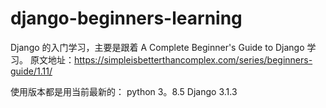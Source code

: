 # django-beginners-learning
Django 的入门学习，主要是跟着 A Complete Beginner's Guide to Django 学习。
原文地址：https://simpleisbetterthancomplex.com/series/beginners-guide/1.11/

使用版本都是用当前最新的：
 python 3。8.5
 Django 3.1.3
